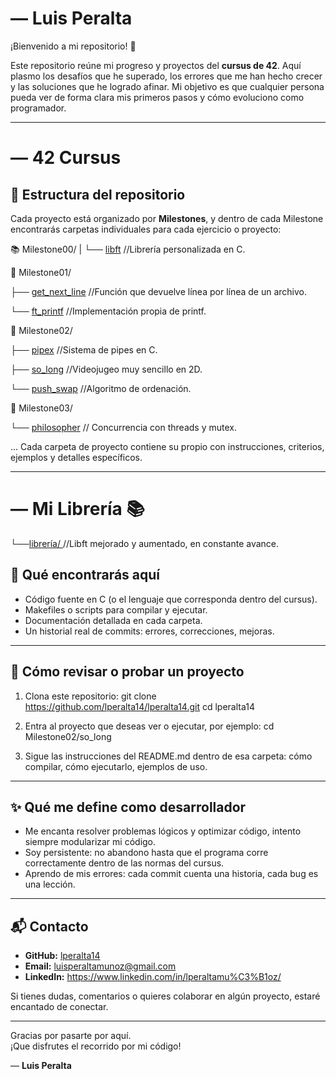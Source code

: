 # — Luis Peralta

¡Bienvenido a mi repositorio! 👋

Este repositorio reúne mi progreso y proyectos del **cursus de 42**. Aquí plasmo los desafíos que he superado, los errores que me han hecho crecer y las soluciones que he logrado afinar. Mi objetivo es que cualquier persona pueda ver de forma clara mis primeros pasos y cómo evoluciono como programador.

---
# — 42 Cursus
## 🧱 Estructura del repositorio

Cada proyecto está organizado por **Milestones**, y dentro de cada Milestone encontrarás carpetas individuales para cada ejercicio o proyecto:

📚 Milestone00/
|
└── [libft](https://github.com/lperalta14/lperalta14/tree/main/MILESTONE_0#readme) //Librería personalizada en C.


🔧 Milestone01/

├── [get_next_line](https://github.com/lperalta14/lperalta14/tree/main/MILESTONE_1/GNL#readme) //Función que devuelve línea por línea de un archivo.

└── [ft_printf](https://github.com/lperalta14/lperalta14/tree/main/MILESTONE_1/printfrepo#readme) //Implementación propia de printf.

🧠 Milestone02/

├── [pipex](https://github.com/lperalta14/lperalta14/blob/main/MILESTONE_2/Pipex#README.md) //Sistema de pipes en C.

├── [so_long](https://github.com/lperalta14/lperalta14/blob/main/MILESTONE_2/so_long#README.md) //Videojugeo muy sencillo en 2D.

└── [push_swap](https://github.com/lperalta14/lperalta14/blob/main/MILESTONE_2/Push_Swap#README.md) //Algoritmo de ordenación.

🚀 Milestone03/

└── [philosopher](https://github.com/lperalta14/lperalta14/blob/main/MILESTONE_3/philo#README.md) // Concurrencia con threads y mutex.

...
Cada carpeta de proyecto contiene su propio  con instrucciones, criterios, ejemplos y detalles específicos.

---
# — Mi Librería 📚
└──[librería/ ](https://github.com/lperalta14/My_library#readme) //Libft mejorado y aumentado, en constante avance.

## 🎯 Qué encontrarás aquí

- Código fuente en C (o el lenguaje que corresponda dentro del cursus).  
- Makefiles o scripts para compilar y ejecutar.  
- Documentación detallada en cada carpeta.  
- Un historial real de commits: errores, correcciones, mejoras.

---

## 🚀 Cómo revisar o probar un proyecto

1. Clona este repositorio:
   git clone https://github.com/lperalta14/lperalta14.git
   cd lperalta14

2. Entra al proyecto que deseas ver o ejecutar, por ejemplo:
   cd Milestone02/so_long

3. Sigue las instrucciones del README.md dentro de esa carpeta: cómo compilar, cómo ejecutarlo, ejemplos de uso.

---

## ✨ Qué me define como desarrollador

- Me encanta resolver problemas lógicos y optimizar código, intento siempre modularizar mi código.  
- Soy persistente: no abandono hasta que el programa corre correctamente dentro de las normas del cursus.  
- Aprendo de mis errores: cada commit cuenta una historia, cada bug es una lección.

---

## 📬 Contacto

- **GitHub:** [lperalta14](https://github.com/lperalta14)  
- **Email:** luisperaltamunoz@gmail.com  
- **LinkedIn:** https://www.linkedin.com/in/lperaltamu%C3%B1oz/

Si tienes dudas, comentarios o quieres colaborar en algún proyecto, estaré encantado de conectar.

---

Gracias por pasarte por aquí.  
¡Que disfrutes el recorrido por mi código!  

— **Luis Peralta**
